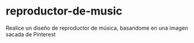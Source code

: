 # reproductor-de-music
Realice un diseño de reproductor de música, basandome en una imagen sacada de Pinterest
